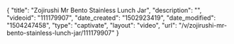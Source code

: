 {
    "title": "Zojirushi Mr Bento Stainless Lunch Jar",
    "description": "",
    "videoid": "111179907",
    "date_created": "1502923419",
    "date_modified": "1504247458",
    "type": "captivate",
    "layout": "video",
    "url": "\/v\/zojirushi-mr-bento-stainless-lunch-jar\/111179907"
}